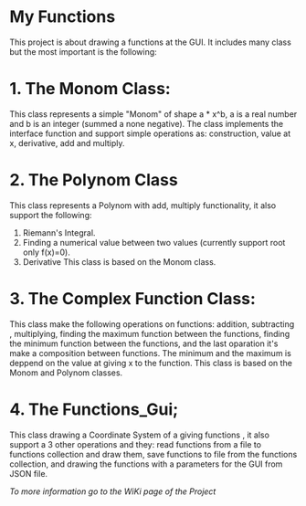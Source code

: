 # My Functions

This project is about drawing a functions at the GUI.
It includes many class but the most important is the following:

# 1. The Monom Class:
This class represents a simple "Monom" of shape a * x^b, a is a real number and b is an integer (summed a none negative).
The class implements the interface function and support simple operations as: construction, value at x, derivative, add and multiply.

# 2. The Polynom Class
This class represents a Polynom with add, multiply functionality, it also support the following:
1. Riemann's Integral.
2. Finding a numerical value between two values (currently support root only f(x)=0).
3. Derivative
This class is based on the Monom class.

# 3. The Complex Function Class:
This class make the following operations on functions: addition, subtracting , multiplying, finding the maximum
function between the functions, finding the minimum function between the functions, and the last oparation it's make a composition between functions.
The minimum and the maximum is deppend on the value at giving x to the function.
This class is based on the Monom and Polynom classes.

# 4. The Functions_Gui;
This class drawing a Coordinate System of a giving functions , it also support a 3 other 
operations and they: read functions from a file to functions collection and draw them, save functions to file
from the functions collection, and drawing the functions with a parameters for the GUI from JSON file.
 
*To more information go to the WiKi page of the Project*
